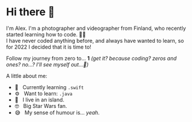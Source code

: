 # Hi there 👋
I'm Alex. I'm a photographer and videographer from Finland, who recently started learning how to code. 👨‍💻 </br>
I have never coded anything before, and always have wanted to learn, so for 2022 I decided that it is time to!

Follow my journey from zero to... **1** *(get it? because coding? zeros and ones? no...? I'll see myself out...🥲)*

A little about me:
- 🌱&nbsp;&nbsp; Currently learning `.swift`
- ⚙️&nbsp;&nbsp; Want to learn: `.java`
- 📍&nbsp;&nbsp; I live in an island.
- 🤓&nbsp;&nbsp; Big Star Wars fan.
- 😅&nbsp;&nbsp; My sense of humour is... *yeah*.

<!---
- 👋&nbsp;&nbsp; 
- &nbsp;&nbsp; 
- 🌍&nbsp;&nbsp; 
- 💞️&nbsp;&nbsp; I’m looking to collaborate on ...
- ⚙️&nbsp;&nbsp; I use daily: `.swift`
- 📫&nbsp;&nbsp; How to reach me via [email], [twitter].
aenakin/aenakin is a ✨ special ✨ repository because its `README.md` (this file) appears on your GitHub profile.
You can click the Preview link to take a look at your changes.
--->

